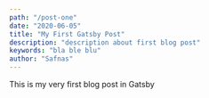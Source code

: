 ```yaml
---
path: "/post-one"
date: "2020-06-05"
title: "My First Gatsby Post"
description: "description about first blog post"
keywords: "bla ble blu"
author: "Safnas"
---
```


This is my very first blog post in Gatsby
